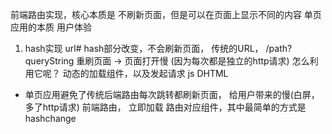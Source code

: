 前端路由实现，核心本质是 不刷新页面，但是可以在页面上显示不同的内容 
单页应用的本质 用户体验
1.  hash实现
  url#  hash部分改变，不会刷新页面，
  传统的URL，   /path?  
  queryString 重刷页面 -> 页面打开慢 (因为每次都是独立的http请求)
  怎么利用它呢？  动态的加载组件，以及发起请求
  js  DHTML

- 单页应用避免了传统后端路由每次跳转都刷新页面，
给用户带来的慢(白屏，多了http请求)
前端路由， 立即加载 路由对应组件，其中最简单的方式是hashchange